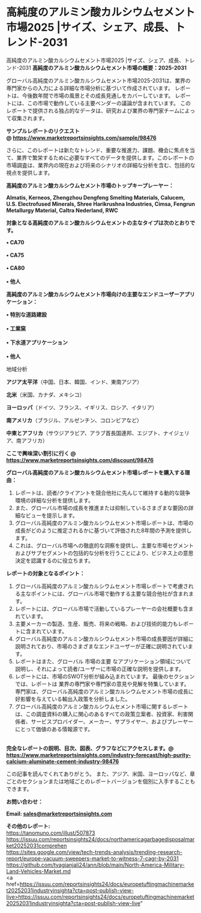 # 高純度のアルミン酸カルシウムセメント市場2025 |サイズ、シェア、成長、トレンド-2031
高純度のアルミン酸カルシウムセメント市場2025 |サイズ、シェア、成長、トレンド-2031
<strong><b>高純度のアルミン酸カルシウムセメント市場の概要：2025-2031</b></strong>

グローバル高純度のアルミン酸カルシウムセメント市場2025-2031は、業界の専門家からの入力による詳細な市場分析に基づいて作成されています。 レポートは、今後数年間で市場の風景とその成長見通しをカバーしています。 レポートには、この市場で動作している主要ベンダーの議論が含まれています。 このレポートで提供される独占的なデータは、研究および業界の専門家チームによって収集されます。

<strong>サンプルレポートのリクエスト @ <a href=https://www.marketreportsinsights.com/sample/98476>https://www.marketreportsinsights.com/sample/98476</a></strong>

さらに、このレポートは新たなトレンド、重要な推進力、課題、機会に焦点を当て、業界で繁栄するために必要なすべてのデータを提供します。このレポートの市場調査は、業界内の現在および将来のシナリオの詳細な分析を含む、包括的な視点を提供します。

<strong>高純度のアルミン酸カルシウムセメント市場のトップキープレーヤー：</strong>

<strong>Almatis, Kerneos, Zhengzhou Dengfeng Smelting Materials, Calucem, U.S. Electrofused Minerals, Shree Harikrushna Industries, Cimsa, Fengrun Metallurgy Material, Caltra Nederland, RWC</strong>

<strong><b>対象となる高純度のアルミン酸カルシウムセメントの主なタイプは次のとおりです。</b></strong>

<strong>• CA70<br><br>• CA75<br><br>• CA80<br><br>• 他人</strong>

<strong><b>高純度のアルミン酸カルシウムセメント市場向けの主要なエンドユーザーアプリケーション：</b></strong>

<strong>• 特別な道路建設<br><br>• 工業窯<br><br>• 下水道アプリケーション<br><br>• 他人</strong>

 地域分析

<strong><b>アジア太平洋</b></strong>（中国、日本、韓国、インド、東南アジア）

<strong><b>北米</b></strong>（米国、カナダ、メキシコ）

<strong><b>ヨーロッパ</b></strong>（ドイツ、フランス、イギリス、ロシア、イタリア）

<strong><b>南アメリカ</b></strong>（ブラジル、アルゼンチン、コロンビアなど）

<strong><b>中東とアフリカ</b></strong>（サウジアラビア、アラブ首長国連邦、エジプト、ナイジェリア、南アフリカ）

<strong>ここで興味深い割引に行く @ <a href=https://www.marketreportsinsights.com/discount/98476>https://www.marketreportsinsights.com/discount/98476</a></strong>

<strong><b>グローバル高純度のアルミン酸カルシウムセメント市場レポートを購入する理由：</b></strong>
<ol>
  <li>レポートは、読者/クライアントを競合他社に先んじて維持する動的な競争環境の詳細な分析を提供します。</li>
  <li>また、グローバル市場の成長を推進または抑制しているさまざまな要因の詳細なビューを提示します。</li>
  <li>グローバル高純度のアルミン酸カルシウムセメント市場レポートは、市場の成長がどのように推定されるかに基づいて評価された8年間の予測を提供します。</li>
  <li>これは、グローバル市場への徹底的な洞察を提供し、主要な市場セグメントおよびサブセグメントの包括的な分析を行うことにより、ビジネス上の意思決定を認識するのに役立ちます。</li>
</ol>
<strong><b>レポートの対象となるポイント：</b></strong>
<ol>
  <li>グローバル高純度のアルミン酸カルシウムセメント市場レポートで考慮される主なポイントには、グローバル市場で動作する主要な競合他社が含まれます。</li>
  <li>レポートには、グローバル市場で活動しているプレーヤーの会社概要も含まれています。</li>
  <li>主要メーカーの製造、生産、販売、将来の戦略、および技術的能力もレポートに含まれています。</li>
  <li>グローバル高純度のアルミン酸カルシウムセメント市場の成長要因が詳細に説明されており、市場のさまざまなエンドユーザーが正確に説明されています。</li>
  <li>レポートはまた、グローバル 市場の主要 なアプリケーション領域について説明し、それによって読者/ユーザーに市場の正確な説明を提供します。</li>
  <li>レポートには、市場のSWOT分析が組み込まれています。 最後のセクションでは、レポートは 業界の専門家や専門家の意見や見解を特集しています。 専門家は、グローバル高純度のアルミン酸カルシウムセメント市場の成長に好影響を与えている輸出入政策を分析しました。</li>
  <li>グローバル高純度のアルミン酸カルシウムセメント市場に関するレポートは、この調査資料の購入に関心のあるすべての政策立案者、投資家、利害関係者、サービスプロバイダー、メーカー、サプライヤー、およびプレーヤーにとって価値のある情報源です。</li>
</ol><br>
<strong>完全なレポートの説明、目次、図表、グラフなどにアクセスします。@ <a href=https://www.marketreportsinsights.com/industry-forecast/high-purity-calcium-aluminate-cement-industry-98476>https://www.marketreportsinsights.com/industry-forecast/high-purity-calcium-aluminate-cement-industry-98476</a></strong>

この記事を読んでくれてありがとう。 また、アジア、米国、ヨーロッパなど、章ごとのセクションまたは地域ごとのレポートバージョンを個別に入手することもできます。

<strong><b>お問い合わせ：</b></strong>

<strong>Email: </strong><a href=mailto:sales@marketreportsinsights.com><strong>sales@marketreportsinsights.com</strong></a>

<strong>その他のレポート:</strong>
<br>
<a href=https://tanomuno.com/illust/507873>https://tanomuno.com/illust/507873</a>
<br>
<a href=https://issuu.com/reportsinsights24/docs/northamericagarbagedisposalmarket20252031comprehen>https://issuu.com/reportsinsights24/docs/northamericagarbagedisposalmarket20252031comprehen</a>
<br>
<a href=https://sites.google.com/view/tech-trends-analysis/trending-research-report/europe-vacuum-sweepers-market-to-witness-7-cagr-by-2031>https://sites.google.com/view/tech-trends-analysis/trending-research-report/europe-vacuum-sweepers-market-to-witness-7-cagr-by-2031</a>
<br>
<a href=https://github.com/tyagianjali24/ann/blob/main/North-America-Military-Land-Vehicles-Market.md>https://github.com/tyagianjali24/ann/blob/main/North-America-Military-Land-Vehicles-Market.md</a>
<br>
<a href=https://issuu.com/reportsinsights24/docs/europetuftingmachinemarket20252031industryinsighta?cta=post-publish-view-live>https://issuu.com/reportsinsights24/docs/europetuftingmachinemarket20252031industryinsighta?cta=post-publish-view-live</a>"
